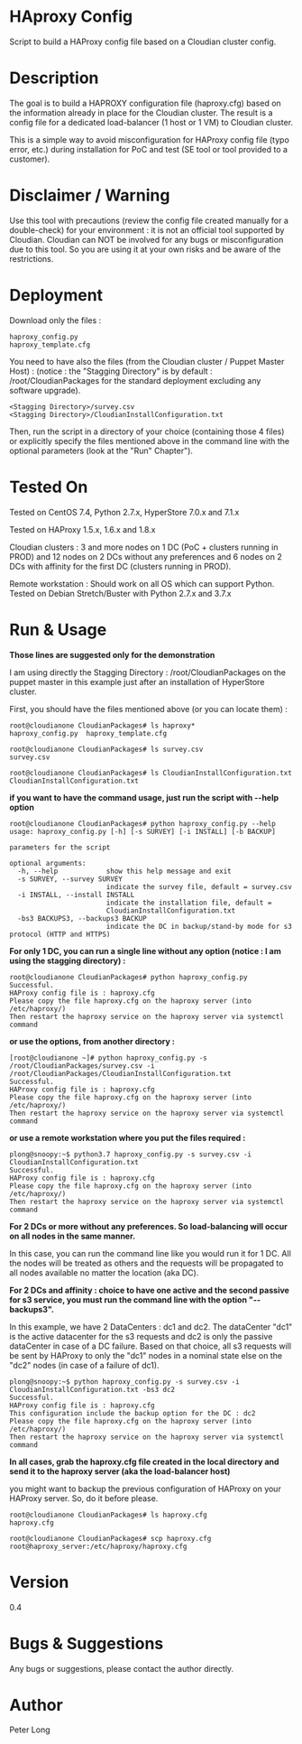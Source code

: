 # HAproxy Config
Script to build a HAProxy config file based on a Cloudian cluster config.

# Description
The goal is to build a HAPROXY configuration file (haproxy.cfg) based on the information already in place for the Cloudian cluster.
The result is a config file for a dedicated load-balancer (1 host or 1 VM) to Cloudian cluster.

This is a simple way to avoid misconfiguration for HAProxy config file (typo error, etc.) during installation for PoC and test (SE tool or tool provided to a customer).

# Disclaimer / Warning
Use this tool with precautions (review the config file created manually for a double-check) for your environment : it is not an official tool supported by Cloudian.
Cloudian can NOT be involved for any bugs or misconfiguration due to this tool. So you are using it at your own risks and be aware of the restrictions.

# Deployment
Download only the files :

	haproxy_config.py
  	haproxy_template.cfg

You need to have also the files (from the Cloudian cluster / Puppet Master Host) :
(notice : the "Stagging Directory" is by default : /root/CloudianPackages for the standard deployment excluding any software upgrade).

	<Stagging Directory>/survey.csv
  	<Stagging Directory>/CloudianInstallConfiguration.txt
  
Then, run the script in a directory of your choice (containing those 4 files) or explicitly specify the files mentioned above in the command line with the optional parameters (look at the "Run" Chapter").

# Tested On
Tested on CentOS 7.4, Python 2.7.x, HyperStore 7.0.x and 7.1.x

Tested on HAProxy 1.5.x, 1.6.x and 1.8.x

Cloudian clusters : 3 and more nodes on 1 DC (PoC + clusters running in PROD) and 12 nodes on 2 DCs without any preferences and 6 nodes on 2 DCs with affinity for the first DC (clusters running in PROD).

Remote workstation : Should work on all OS which can support Python. Tested on Debian Stretch/Buster with Python 2.7.x and 3.7.x

# Run & Usage

**Those lines are suggested only for the demonstration**

I am using directly the Stagging Directory : /root/CloudianPackages on the puppet master in this example just after an installation of HyperStore cluster.

First, you should have the files mentioned above (or you can locate them) :

	root@cloudianone CloudianPackages# ls haproxy*
	haproxy_config.py  haproxy_template.cfg

	root@cloudianone CloudianPackages# ls survey.csv 
	survey.csv

	root@cloudianone CloudianPackages# ls CloudianInstallConfiguration.txt 
	CloudianInstallConfiguration.txt

**if you want to have the command usage, just run the script with --help option**

    root@cloudianone CloudianPackages# python haproxy_config.py --help
    usage: haproxy_config.py [-h] [-s SURVEY] [-i INSTALL] [-b BACKUP]

    parameters for the script
    
    optional arguments:
      -h, --help            show this help message and exit
      -s SURVEY, --survey SURVEY
                            indicate the survey file, default = survey.csv
      -i INSTALL, --install INSTALL
                            indicate the installation file, default =
                            CloudianInstallConfiguration.txt
      -bs3 BACKUPS3, --backups3 BACKUP
                            indicate the DC in backup/stand-by mode for s3 protocol (HTTP and HTTPS)

**For only 1 DC, you can run a single line without any option (notice : I am using the stagging directory) :**

	root@cloudianone CloudianPackages# python haproxy_config.py 
	Successful.
    HAProxy config file is : haproxy.cfg
    Please copy the file haproxy.cfg on the haproxy server (into /etc/haproxy/)
    Then restart the haproxy service on the haproxy server via systemctl command

**or use the options, from another directory :**

    [root@cloudianone ~]# python haproxy_config.py -s /root/CloudianPackages/survey.csv -i /root/CloudianPackages/CloudianInstallConfiguration.txt 
    Successful.
    HAProxy config file is : haproxy.cfg
    Please copy the file haproxy.cfg on the haproxy server (into /etc/haproxy/)
    Then restart the haproxy service on the haproxy server via systemctl command

**or use a remote workstation where you put the files required :**

    plong@snoopy:~$ python3.7 haproxy_config.py -s survey.csv -i CloudianInstallConfiguration.txt 
    Successful.
    HAProxy config file is : haproxy.cfg
    Please copy the file haproxy.cfg on the haproxy server (into /etc/haproxy/)
    Then restart the haproxy service on the haproxy server via systemctl command

**For 2 DCs or more without any preferences. So load-balancing will occur on all nodes in the same manner.**

In this case, you can run the command line like you would run it for 1 DC.
All the nodes will be treated as others and the requests will be propagated to all nodes available no matter the location (aka DC).

**For 2 DCs and affinity : choice to have one active and the second passive for s3 service, you must run the command line with the option "--backups3".**

In this example, we have 2 DataCenters : dc1 and dc2. 
The dataCenter "dc1" is the active datacenter for the s3 requests and dc2 is only the passive dataCenter in case of a DC failure.
Based on that choice, all s3 requests will be sent by HAProxy to only the "dc1" nodes in a nominal state else on the "dc2" nodes (in case of a failure of dc1).

    plong@snoopy:~$ python haproxy_config.py -s survey.csv -i CloudianInstallConfiguration.txt -bs3 dc2
    Successful.
    HAProxy config file is : haproxy.cfg
    This configuration include the backup option for the DC : dc2
    Please copy the file haproxy.cfg on the haproxy server (into /etc/haproxy/)
    Then restart the haproxy service on the haproxy server via systemctl command

**In all cases, grab the haproxy.cfg file created in the local directory and send it to the haproxy server (aka the load-balancer host)**

you might want to backup the previous configuration of HAProxy on your HAProxy server. So, do it before please.

	root@cloudianone CloudianPackages# ls haproxy.cfg 
	haproxy.cfg
	
	root@cloudianone CloudianPackages# scp haproxy.cfg root@haproxy_server:/etc/haproxy/haproxy.cfg

# Version
0.4

# Bugs & Suggestions
Any bugs or suggestions, please contact the author directly.

# Author
Peter Long
